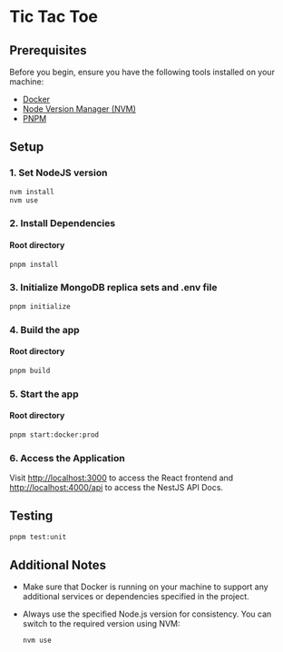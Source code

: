 # Tic Tac Toe

## Prerequisites

Before you begin, ensure you have the following tools installed on your machine:

- [Docker](https://www.docker.com/get-started)
- [Node Version Manager (NVM)](https://github.com/nvm-sh/nvm)
- [PNPM](https://pnpm.io/)

## Setup

### 1. Set NodeJS version

```bash
nvm install
nvm use
```

### 2. Install Dependencies

#### Root directory

```bash
pnpm install
```

### 3. Initialize MongoDB replica sets and .env file

```bash
pnpm initialize
```

### 4. Build the app

#### Root directory

```bash
pnpm build
```

### 5. Start the app

#### Root directory

```bash
pnpm start:docker:prod
```

### 6. Access the Application

Visit [http://localhost:3000](http://localhost:3000) to access the React frontend and [http://localhost:4000/api](http://localhost:4000/api) to access the NestJS API Docs.

## Testing

```bash
pnpm test:unit
```

## Additional Notes

- Make sure that Docker is running on your machine to support any additional services or dependencies specified in the project.
- Always use the specified Node.js version for consistency. You can switch to the required version using NVM:

  ```bash
  nvm use
  ```
